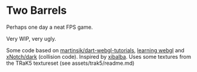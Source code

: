 # Two Barrels

Perhaps one day a neat FPS game.

Very WIP, very ugly.

Some code based on [martinsik/dart-webgl-tutorials](https://github.com/martinsik/dart-webgl-tutorials), [learning webgl](http://learningwebgl.com/blog/?p=571) and [xNotch/dark](https://github.com/xNotch/dark) (collision code). Inspired by [xibalba](http://phoboslab.org/xibalba/).
Uses some textures from the TRaK5 textureset (see assets/trak5/readme.md)